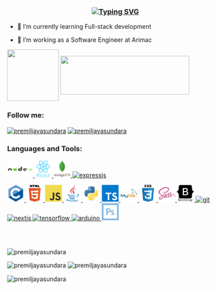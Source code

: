<h3 align="center">
  <a href="https://git.io/typing-svg">
    <img src="https://readme-typing-svg.demolab.com?font=Fira+Code&weight=600&size=24&pause=1000&color=598996&center=true&vCenter=true&width=435&lines=Hi%F0%9F%91%8B%2C++I'm+Premil+Jayasundara" alt="Typing SVG" />
  </a>
</h3>

- 🌱 I’m currently learning Full-stack development

- 🔭 I’m working as a Software Engineer at Arimac

<p align="left">
  <a>
    <img align="center" src="https://storage.googleapis.com/arimac/email_signature/assets/images/arimac_logo.png" height="120" width="120"/>
    <img align="center" src="https://storage.googleapis.com/arimac/email_signature/assets/images/arimac_esig_promo.gif" height="90" width="300"/>
  </a>
</p>

<h3 align="left">Follow me:</h3>
<p align="left">
  <a href="https://www.linkedin.com/in/premil-jayasundara-0300ab127/" target="blank"> <img align="center" src="https://raw.githubusercontent.com/rahuldkjain/github-profile-readme-generator/master/src/images/icons/Social/linked-in-alt.svg" alt="premiljayasundara" height="30" width="40" /></a>
  <a href="https://www.instagram.com/premiljayasundara/" target="blank"> <img align="center" src="https://raw.githubusercontent.com/rahuldkjain/github-profile-readme-generator/master/src/images/icons/Social/instagram.svg" alt="premiljayasundara" height="30" width="40" /></a>
</p>

<!-- Languages & tools -->
<h3 align="left">Languages and Tools:</h3>

<!-- MERN Stack flow -->
<!-- =============== -->
<p align="left" >
    <a href="https://nodejs.org/en/about" target="_blank" rel="noreferrer"> <img src="https://raw.githubusercontent.com/devicons/devicon/master/icons/nodejs/nodejs-original-wordmark.svg" alt="nodejs" width="60" height="40"/> </a>
   <a href="https://react.dev/" target="_blank" rel="noreferrer" > <img src="https://raw.githubusercontent.com/devicons/devicon/master/icons/react/react-original-wordmark.svg" alt="react" width="40" height="40" /> </a> 
   <a href="https://www.mongodb.com/" target="_blank" rel="noreferrer"> <img src="https://raw.githubusercontent.com/devicons/devicon/master/icons/mongodb/mongodb-original-wordmark.svg" alt="mongodb" width="40" height="40"/> </a>
   <a href="https://expressjs.com/" target="_blank" rel="noreferrer"> <img src="https://iotbyhvm.ooo/wp-content/uploads/2019/01/expressjs.png" alt="expressjs" width="70" height="40" /> </a> 
</p>

<!-- Other languages & tools -->
<!-- ======================= -->
<p align="left" >  
  <a href="https://www.w3schools.com/c/" target="_blank" rel="noreferrer"> <img src="https://raw.githubusercontent.com/devicons/devicon/master/icons/c/c-original.svg" alt="c" width="40" height="40"/> </a>
  <a href="https://www.w3schools.com/html/" target="_blank" rel="noreferrer"> <img src="https://raw.githubusercontent.com/devicons/devicon/master/icons/html5/html5-original-wordmark.svg" alt="html5" width="40" height="40"/> </a> 
  <a href="https://developer.mozilla.org/en-US/docs/Web/JavaScript" target="_blank" rel="noreferrer"> <img src="https://raw.githubusercontent.com/devicons/devicon/master/icons/javascript/javascript-original.svg" alt="javascript" width="40" height="40"/> </a> 
    <a href="https://www.java.com" target="_blank" rel="noreferrer"> <img src="https://raw.githubusercontent.com/devicons/devicon/master/icons/java/java-original.svg" alt="java" width="40" height="40"/> </a>
  <a href="https://www.python.org" target="_blank" rel="noreferrer"> <img src="https://raw.githubusercontent.com/devicons/devicon/master/icons/python/python-original.svg" alt="python" width="40" height="40"/> </a> 
  <a href="https://www.typescriptlang.org/" target="_blank" rel="noreferrer"> <img src="https://raw.githubusercontent.com/devicons/devicon/master/icons/typescript/typescript-original.svg" alt="typescript" width="40" height="40"/> </a> 
  <a href="https://www.mysql.com/" target="_blank" rel="noreferrer"> <img src="https://raw.githubusercontent.com/devicons/devicon/master/icons/mysql/mysql-original-wordmark.svg" alt="mysql" width="40" height="40"/> </a> 
  <a href="https://www.w3schools.com/css/" target="_blank" rel="noreferrer"> <img src="https://raw.githubusercontent.com/devicons/devicon/master/icons/css3/css3-original-wordmark.svg" alt="css3" width="40" height="40"/> </a> 
  <a href="https://sass-lang.com" target="_blank" rel="noreferrer"> <img src="https://raw.githubusercontent.com/devicons/devicon/master/icons/sass/sass-original.svg" alt="sass" width="40" height="40"/> </a> 
  <a href="https://getbootstrap.com" target="_blank" rel="noreferrer"> <img src="https://raw.githubusercontent.com/devicons/devicon/master/icons/bootstrap/bootstrap-plain-wordmark.svg" alt="bootstrap" width="40" height="40"/> </a> 
  <a href="https://git-scm.com/" target="_blank" rel="noreferrer"> <img src="https://www.vectorlogo.zone/logos/git-scm/git-scm-icon.svg" alt="git" width="40" height="40"/> </a> 
  <a href="https://nextjs.org/" target="_blank" rel="noreferrer"> <img src="https://www.vistarprotech.com/assets/img/portfolio/p2.png" alt="nextjs" width="40" height="40"/> </a> 
  <a href="https://www.tensorflow.org" target="_blank" rel="noreferrer"> <img src="https://www.vectorlogo.zone/logos/tensorflow/tensorflow-icon.svg" alt="tensorflow" width="40" height="40"/> </a> 
  <a href="https://www.arduino.cc/" target="_blank" rel="noreferrer"> <img src="https://cdn.worldvectorlogo.com/logos/arduino-1.svg" alt="arduino" width="40" height="40"/> </a> 
  <a href="https://www.photoshop.com/en" target="_blank" rel="noreferrer"> <img src="https://raw.githubusercontent.com/devicons/devicon/master/icons/photoshop/photoshop-line.svg" alt="photoshop" width="40" height="40"/> </a> 
</p>

<br><br>
<p align="left"> <img src="https://komarev.com/ghpvc/?username=premil&label=Profile%20views&color=blueviolet&style=flat" alt="premiljayasundara" /> </p>
<p align="left"> 
  <img align="center-top" src="https://github-readme-stats.vercel.app/api/top-langs/?username=premil&show_icons=true&locale=en&layout=compact&theme=dark" alt="premiljayasundara" /> 
  <img align="center-top" src="https://github-readme-stats.vercel.app/api?username=premil&show_icons=true&locale=en&theme=tokyonight" alt="premiljayasundara" />
</p>
<p><img align="center" src="https://github-readme-streak-stats.herokuapp.com?user=premil&theme=earth&" alt="premiljayasundara" /></p>

<!--
**premil/premil** is a ✨ _special_ ✨ repository because its `README.md` (this file) appears on your GitHub profile.

Here are some ideas to get you started:

- 🔭 I’m currently working on ...
- 🌱 I’m currently learning ...
- 👯 I’m looking to collaborate on ...
- 🤔 I’m looking for help with ...
- 💬 Ask me about ...
- 📫 How to reach me: ...
- 😄 Pronouns: ...
- ⚡ Fun fact: ...
-->
